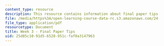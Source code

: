 ```yaml
---
content_type: resource
description: This resource contains information about final paper tips.
file: /media/https%3A/open-learning-course-data-rc.s3.amazonaws.com/24-04j-justice-spring-2012/25d85c1091d56520951cfaf0a3147963_MIT24_04JS12_Week3.pdf
file_type: application/pdf
resourcetype: Document
title: Week 3 - Final Paper Tips
uid: 25d85c10-91d5-6520-951c-faf0a3147963
---
```

